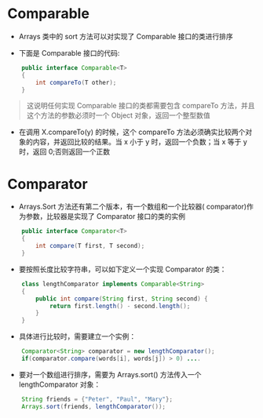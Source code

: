 # Comparable

- Arrays 类中的 sort 方法可以对实现了 Comparable 接口的类进行排序

- 下面是 Comparable 接口的代码: 

```java
	public interface Comparable<T>
	{
		int compareTo(T other);
	}
```
> 这说明任何实现 Comparable 接口的类都需要包含 compareTo 方法，并且这个方法的参数必须时一个 Object 对象，返回一个整型数值

- 在调用 X.compareTo(y) 的时候，这个 compareTo 方法必须确实比较两个对象的内容，并返回比较的结果。当 x 小于 y 时，返回一个负数；当 x 等于 y 时，返回 0;否则返回一个正数

# Comparator

- Arrays.Sort 方法还有第二个版本，有一个数组和一个比较器( comparator)作为参数，比较器是实现了 Comparator 接口的类的实例

```java
	public interface Comparator<T>
	{
		int compare(T first, T second);
	}
```

- 要按照长度比较字符串，可以如下定义一个实现 Comparator<String> 的类：

```java
	class lengthComparator implements Comparable<String>
	{
		public int compare(String first, String second) {
			return first.length() - second.length();
		}
	}
```

- 具体进行比较时，需要建立一个实例：

```java
	Comparator<String> comparator = new lengthComparator();
	if(comparator.compare(words[i], words[j]) > 0) ....
```

- 要对一个数组进行排序，需要为 Arrays.sort() 方法传入一个 lengthComparator 对象：

```java
	String friends = {"Peter", "Paul", "Mary"};
	Arrays.sort(friends, lengthComparator());
```